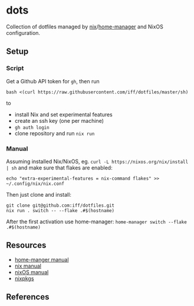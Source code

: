 # dots

Collection of dotfiles managed by [nix]/[home-manager] and NixOS configuration.

[home-manager]: https://github.com/nix-community/home-manager
[nix]: https://nixos.org/

## Setup

### Script

Get a Github API token for `gh`, then run

```
bash <(curl https://raw.githubusercontent.com/iff/dotfiles/master/sh)
```

to

- install Nix and set experimental features
- create an ssh key (one per machine)
- `gh auth login`
- clone repository and run `nix run`

### Manual

Assuming installed Nix/NixOS, eg. `curl -L https://nixos.org/nix/install | sh` and make sure that flakes are enabled:

```
echo "extra-experimental-features = nix-command flakes" >> ~/.config/nix/nix.conf
```

Then just clone and install:

```
git clone git@github.com:iff/dotfiles.git
nix run . switch -- --flake .#$(hostname)
```

After the first activation use home-manager: `home-manager switch --flake .#$(hostname)`

## Resources

- [home-manger manual][home-manager-man]
- [nix manual][nix-man]
- [nixOS manual][nixos-man]
- [nixpkgs][nixpkgs-man]

[home-manager-man]: https://nix-community.github.io/home-manager/
[nix-man]: https://nixos.org/manual/nix/stable/
[nixpkgs-man]: https://nixos.org/manual/nixpkgs/stable/
[nixos-man]: https://nixos.org/manual/nixos/stable/

## References

[nyx]: https://github.com/EdenEast/nyx
